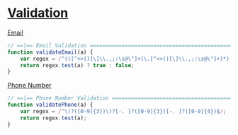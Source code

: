 [Validation](#)
===

[Email](http://form.guide/best-practices/validate-email-address-using-javascript.html)
```javascript
// ==|== Email Validation ==========================================================================
function validateEmail(a) {
    var regex = /^(([^<>()[\]\\.,;:\s@\"]+(\.[^<>()[\]\\.,;:\s@\"]+)*)|(\".+\"))@((\[[0-9]{1,3}\.[0-9]{1,3}\.[0-9]{1,3}\.[0-9]{1,3}\])|(([a-zA-Z\-0-9]+\.)+[a-zA-Z]{2,}))$/;
    return regex.test(a) ? true : false;
}
```

[Phone Number](https://www.w3resource.com/javascript/form/phone-no-validation.php)
```javascript
// ==|== Phone Number Validation ===================================================================
function validatePhone(a) {
    var regex = /^\(?([0-9]{3})\)?[-. ]?([0-9]{3})[-. ]?([0-9]{4})$/;
    return regex.test(a);
}
```
